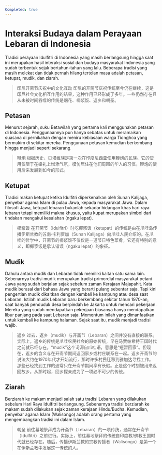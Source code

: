```yaml
---
Completed: true
---
```


# Interaksi Budaya dalam Perayaan Lebaran di Indonesia

Tradisi perayaan Idulfitri di Indonesia yang masih berlangsung hingga saat ini merupakan hasil interaksi sosial dan budaya masyarakat Indonesia yang sudah terbentuk sejak bertahun-tahun yang lalu. Beberapa tradisi yang masih melekat dan tidak pernah hilang tertelan masa adalah petasan, ketupat, mudik, dan ziarah.

> 印尼开斋节庆祝中的文化互动
> 印尼的开斋节庆祝传统至今仍在继续，这是印尼社会文化相互作用的结果，这种作用已经形成了多年。一些仍然存在且从未被时间吞噬的传统是烟花、椰浆饭、返乡和朝圣。

## Petasan

Menurut sejarah, suku Betawilah yang pertama kali menggunakan petasan di Indonesia. Penggunaannya pun hanya sebatas untuk meramaikan suasana di pernikahan dengan meniru kebiasaan warga Tionghoa yang bermukim di sekitar mereka. Penggunaan petasan kemudian berkembang hingga menjadi seperti sekarang.

> 鞭炮
> 根据历史，贝塔维族是第一次在印度尼西亚使用鞭炮的民族。它的使用仅限于在婚礼上增添气氛，模仿居住在他们周围的华人的习惯。鞭炮的使用后来发展到如今的形式。

## Ketupat

Tradisi makan ketupat ketika Idulfitri diperkenalkan oleh Sunan Kalijaga, penyebar agama Islam di pulau Jawa, kepada masyarakat Jawa. Dalam filosofi Jawa, ketupat lebaran bukanlah sekadar hidangan khas hari raya lebaran tetapi memiliki makna khusus, yaitu kupat merupakan simbol dari tindakan mengakui kesalahan (ngaku lepat).

> 椰浆饭
> 在开斋节（Idulfitri）时吃椰浆饭（ketupat）的传统是由在爪哇岛传播伊斯兰教的苏南·卡利贾加（Sunan Kalijaga）向爪哇人民介绍的。在爪哇的哲学中，开斋节的椰浆饭不仅仅是一道节日特色菜肴，它还有特别的意义，即椰浆饭是承认错误（ngaku lepat）的象征。

## Mudik

Dahulu antara mudik dan Lebaran tidak memiliki kaitan satu sama lain. Sebenarnya tradisi mudik merupakan tradisi primordial masyarakat petani Jawa yang sudah berjalan sejak sebelum zaman Kerajaan Majapahit. Kata mudik berasal dari bahasa Jawa yang berarti pulang sebentar saja. Tapi kini pengertian mudik dikaitkan dengan kembali ke kampung atau desa saat Lebaran. Istilah mudik Lebaran baru berkembang sekitar tahun 1970-an, saat banyak penduduk desa berpindah ke Jakarta untuk mencari pekerjaan. Mereka yang sudah mendapatkan pekerjaan biasanya hanya mendapatkan libur panjang pada saat Lebaran saja. Momentum inilah yang dimanfaatkan untuk kembali ke kampung halaman. Sejak saat itu, mudik menjadi tradisi wajib.

> 返乡
> 过去，返乡（mudik）与开斋节（Lebaran）之间并没有直接的联系。实际上，返乡的传统是爪哇农民社会的原始传统，早在马贾帕希特王国时代之前就已经存在。“mudik”这个词源自爪哇语，意思是“短暂回家”。但现在，返乡的含义与在开斋节期间返回家乡或村庄联系在一起。返乡开斋节的说法大约在1970年代才开始流行，那时许多村民迁移到雅加达寻找工作。那些已经找到工作的通常只在开斋节期间享有长假。正是这个时刻被用来返回故乡。从那时起，回乡探亲成为了一项必不可少的传统。

## Ziarah

Berziarah ke makam menjadi salah satu tradisi Lebaran yang dilakukan sebelum Hari Raya Idulfitri berlangsung. Sebenarnya tradisi berziarah ke makam sudah dilakukan sejak zaman kerajaan Hindu/Budha. Kemudian, penyebar agama Islam (Walisongo) adalah orang pertama yang mengembangkan tradisi ini dalam Islam.

> 朝圣
> 前往墓地祭拜成为开斋节（Lebaran）的一项传统，通常在开斋节（Idulfitri）之前进行。实际上，前往墓地祭拜的传统自印度教/佛教王国时代就已经存在。随后，传播伊斯兰教的宗教传播者（Walisongo）是第一个在伊斯兰教中发展这一传统的人。
